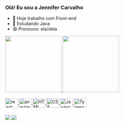 ### Olá! Eu sou a Jennifer Carvalho
- 🔭 Hoje trabalho com Front-end
- 🌱 Estudando Java
- 😄 Pronouns: ela/dela

<div >
  <a href="https://github.com/carvalhojenni">
  <img height="180em" src="https://github-readme-stats.vercel.app/api?username=carvalhojenni&show_icons=true&theme=dracula&include_all_commits=true&count_private=true"/>
  <img height="180em" src="https://github-readme-stats.vercel.app/api/top-langs/?username=carvalhojenni&layout=compact&langs_count=7&theme=dracula"/>
</div>

<div style="display: inline_block"> 
   <br>
   <img align="center" alt="react" height="30" width="40"  src="https://cdn.jsdelivr.net/gh/devicons/devicon/icons/react/react-original.svg" />
   <img align="center" alt="angular" height="30" width="40" src="https://cdn.jsdelivr.net/gh/devicons/devicon/icons/angularjs/angularjs-original.svg" />
   <img align="center" alt="HTML" height="30" width="40" src="https://cdn.jsdelivr.net/gh/devicons/devicon/icons/html5/html5-original.svg" />
   <img align="center" alt="CSS" height="30" width="40" src="https://cdn.jsdelivr.net/gh/devicons/devicon/icons/css3/css3-original.svg" />
   <img align="center" alt="Javascript" height="30" width="40"  src="https://cdn.jsdelivr.net/gh/devicons/devicon/icons/javascript/javascript-original.svg" />
   <img align="center" alt="Typescript" height="30" width="40" src="https://cdn.jsdelivr.net/gh/devicons/devicon/icons/typescript/typescript-original.svg" />
</div>

###

<div>
  <a  href="https://www.linkedin.com/in/jennifercarvalhos/" target="_blank"> <img src="https://img.shields.io/badge/LinkedIn-0077B5?style=for-the-badge&logo=linkedin&logoColor=white" target="_blank"></a>
  <a  href="mailto:jenniferc.dsr@gmail.com" target="_blank"> <img src="https://img.shields.io/badge/Gmail-D14836?style=for-the-badge&logo=gmail&logoColor=white" target="_blank"></a>
</div>

